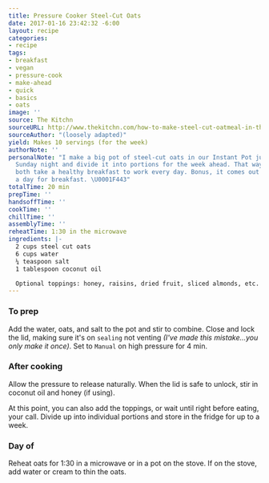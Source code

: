 ```yaml
---
title: Pressure Cooker Steel-Cut Oats
date: 2017-01-16 23:42:32 -6:00
layout: recipe
categories:
- recipe
tags:
- breakfast
- vegan
- pressure-cook
- make-ahead
- quick
- basics
- oats
image: ''
source: The Kitchn
sourceURL: http://www.thekitchn.com/how-to-make-steel-cut-oatmeal-in-the-pressure-cooker-235219
sourceAuthor: "(loosely adapted)"
yield: Makes 10 servings (for the week)
authorNote: ''
personalNote: "I make a big pot of steel-cut oats in our Instant Pot just about every
  Sunday night and divide it into portions for the week ahead. That way, G and I can
  both take a healthy breakfast to work every day. Bonus, it comes out to like $0.50
  a day for breakfast. \U0001F443"
totalTime: 20 min
prepTime: ''
handsoffTime: ''
cookTime: ''
chillTime: ''
assemblyTime: ''
reheatTime: 1:30 in the microwave
ingredients: |-
  2 cups steel cut oats
  6 cups water
  ¼ teaspoon salt
  1 tablespoon coconut oil

  Optional toppings: honey, raisins, dried fruit, sliced almonds, etc. (to taste)
---
```


### To prep

Add the water, oats, and salt to the pot and stir to combine. Close and lock the lid, making sure it's on `sealing` not venting *(I've made this mistake...you only make it once)*. Set to `Manual` on high pressure for 4 min.

### After cooking
Allow the pressure to release naturally. When the lid is safe to unlock, stir in coconut oil and honey (if using).

At this point, you can also add the toppings, or wait until right before eating, your call. Divide up into individual portions and store in the fridge for up to a week.

### Day of

Reheat oats for 1:30 in a microwave or in a pot on the stove. If on the stove, add water or cream to thin the oats.
